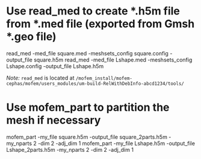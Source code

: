 
# Use read_med to create *.h5m file from *.med file (exported from Gmsh *.geo file)

read_med -med_file square.med -meshsets_config  square.config -output_file square.h5m
read_med -med_file Lshape.med -meshsets_config  Lshape.config -output_file Lshape.h5m

*Note:* `read_med` is located at `/mofem_install/mofem-cephas/mofem/users_modules/um-build-RelWithDebInfo-abcd1234/tools/`

# Use mofem_part to partition the mesh if necessary

mofem_part -my_file square.h5m -output_file square_2parts.h5m -my_nparts 2 -dim 2 -adj_dim 1
mofem_part -my_file Lshape.h5m -output_file Lshape_2parts.h5m -my_nparts 2 -dim 2 -adj_dim 1
